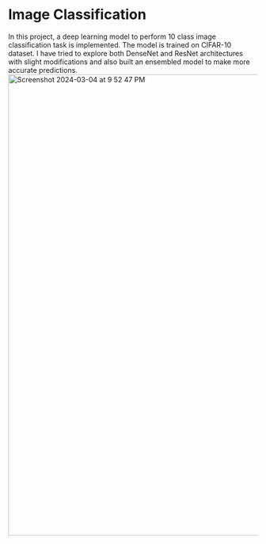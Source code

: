 # Image Classification
In this project, a deep learning model to perform 10 class image classification task is implemented. The model is trained on CIFAR-10 dataset. I have tried to explore both DenseNet and ResNet architectures with slight modifications and also built an ensembled model to make more accurate predictions.
<img width="932" alt="Screenshot 2024-03-04 at 9 52 47 PM" src="https://github.com/Satyabhama-Reddy/image-classification/assets/31561022/f6fc858f-dd53-48e3-8501-14621fd84f6e">
